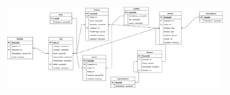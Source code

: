 ![Entity-Relationship (ER) diagram based on the database specification](requirements-Page-1.drawio.svg)
